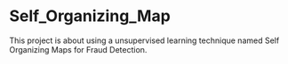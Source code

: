 # Self_Organizing_Map

This project is about using a unsupervised learning technique named Self Organizing Maps for Fraud Detection.
